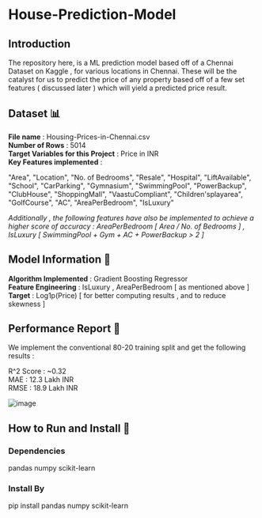 # House-Prediction-Model

## Introduction

The repository here, is a ML prediction model based off of a Chennai Dataset on Kaggle , for various locations in Chennai. These will be the catalyst for us to predict the price of any property based off of a few set
features ( discussed later ) which will yield a predicted price result.  

## Dataset 📊

**File name** : Housing-Prices-in-Chennai.csv  
**Number of Rows** : 5014  
**Target Variables for this Project** : Price in INR  
**Key Features implemented** :   

"Area", "Location", "No. of Bedrooms", "Resale", "Hospital", "LiftAvailable", "School", "CarParking",
    "Gymnasium", "SwimmingPool", "PowerBackup", "ClubHouse", "ShoppingMall", "VaastuCompliant",
    "Children'splayarea", "GolfCourse", "AC", "AreaPerBedroom", "IsLuxury"  

*Additionally , the following features have also be implemented to achieve a higher score of accuracy : AreaPerBedroom [ Area / No. of Bedrooms ] , IsLuxury [ SwimmingPool + Gym + AC + PowerBackup > 2 ]*

## Model Information 🔎

**Algorithm Implemented** : Gradient Boosting Regressor  
**Feature Engineering** : IsLuxury , AreaPerBedroom [ as mentioned above ]  
**Target** : Log1p(Price) [ for better computing results , and to reduce skewness ]  

## Performance Report 🦾  

We implement the conventional 80-20 training split and get the following results :   

R^2 Score : ~0.32  
MAE : 12.3 Lakh INR  
RMSE : 18.9 Lakh INR  

![image](https://github.com/user-attachments/assets/3bfcf3e0-2614-4800-8cfc-fe9a228de311)

## How to Run and Install 🔽  

### Dependencies  
pandas
numpy
scikit-learn

### Install By  

pip install pandas numpy scikit-learn
